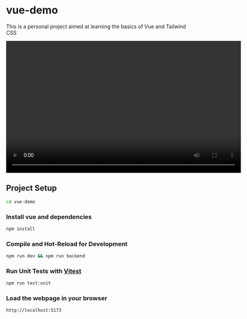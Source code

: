# vue-demo

This is a personal project aimed at learning the basics of Vue and Tailwind CSS

<video width="640" height="360" controls>
  <source src="img/demo.mp4" type="video/mp4">
  Your browser does not support the video tag.
</video>

## Project Setup

```sh
cd vue-demo
```

### Install vue and dependencies

```sh
npm install
```

### Compile and Hot-Reload for Development

```sh
npm run dev && npm run backend
```

### Run Unit Tests with [Vitest](https://vitest.dev/)

```sh
npm run test:unit
```

### Load the webpage in your browser

```sh
http://localhost:5173
```

